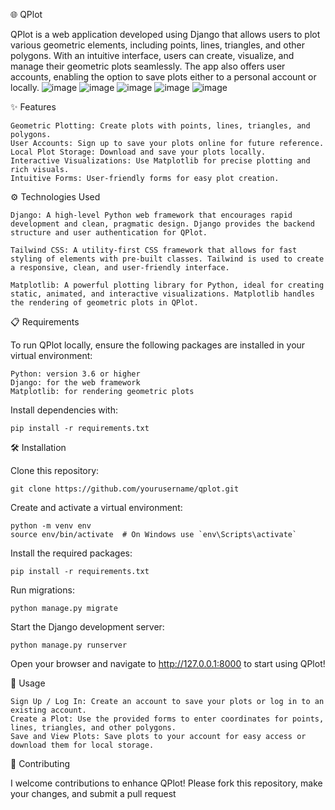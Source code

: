 🌐 QPlot

QPlot is a web application developed using Django that allows users to plot various geometric elements, including points, lines, triangles, and other polygons. With an intuitive interface, users can create, visualize, and manage their geometric plots seamlessly. The app also offers user accounts, enabling the option to save plots either to a personal account or locally.
![image](https://github.com/user-attachments/assets/e42322e6-ddb0-40ea-b2fa-102e9491f199)
![image](https://github.com/user-attachments/assets/136eb181-46c4-42a4-9170-247968ccedbc)
![image](https://github.com/user-attachments/assets/91c80f2b-e23a-4b90-9c19-1112be55d4ac)
![image](https://github.com/user-attachments/assets/07899f00-2482-4b56-95c7-53ec722ef31f)
![image](https://github.com/user-attachments/assets/3f97ef7d-1855-4367-a8f4-110bf4a27ffa)


✨ Features

    Geometric Plotting: Create plots with points, lines, triangles, and polygons.
    User Accounts: Sign up to save your plots online for future reference.
    Local Plot Storage: Download and save your plots locally.
    Interactive Visualizations: Use Matplotlib for precise plotting and rich visuals.
    Intuitive Forms: User-friendly forms for easy plot creation.

⚙️ Technologies Used

    Django: A high-level Python web framework that encourages rapid development and clean, pragmatic design. Django provides the backend structure and user authentication for QPlot.

    Tailwind CSS: A utility-first CSS framework that allows for fast styling of elements with pre-built classes. Tailwind is used to create a responsive, clean, and user-friendly interface.

    Matplotlib: A powerful plotting library for Python, ideal for creating static, animated, and interactive visualizations. Matplotlib handles the rendering of geometric plots in QPlot.

📋 Requirements

To run QPlot locally, ensure the following packages are installed in your virtual environment:

    Python: version 3.6 or higher
    Django: for the web framework
    Matplotlib: for rendering geometric plots

Install dependencies with:

    pip install -r requirements.txt

🛠 Installation

Clone this repository:

    git clone https://github.com/yourusername/qplot.git

Create and activate a virtual environment:

    python -m venv env
    source env/bin/activate  # On Windows use `env\Scripts\activate`

Install the required packages:

    pip install -r requirements.txt

Run migrations:

    python manage.py migrate

Start the Django development server:

    python manage.py runserver

Open your browser and navigate to http://127.0.0.1:8000 to start using QPlot!

🚀 Usage

    Sign Up / Log In: Create an account to save your plots or log in to an existing account.
    Create a Plot: Use the provided forms to enter coordinates for points, lines, triangles, and other polygons.
    Save and View Plots: Save plots to your account for easy access or download them for local storage.

🤝 Contributing

I welcome contributions to enhance QPlot! Please fork this repository, make your changes, and submit a pull request
